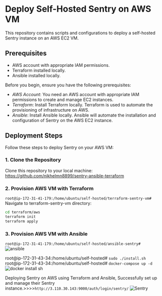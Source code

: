 # Deploy Self-Hosted Sentry on AWS VM

This repository contains scripts and configurations to deploy a self-hosted Sentry instance on an AWS EC2 VM.

## Prerequisites

- AWS account with appropriate IAM permissions.
- Terraform installed locally.
- Ansible installed locally.

Before you begin, ensure you have the following prerequisites:

- *AWS Account*: You need an AWS account with appropriate IAM permissions to create and manage EC2 instances.
- *Terraform*: Install Terraform locally. Terraform is used to automate the provisioning of infrastructure on AWS.
- *Ansible*: Install Ansible locally. Ansible will automate the installation and configuration of Sentry on the AWS EC2 instance.

## Deployment Steps

Follow these steps to deploy Sentry on your AWS VM:

### 1. Clone the Repository

Clone this repository to your local machine:
https://github.com/nikhelmn8899/sentry-ansible-terraform

### 2. Provision AWS VM with Terraform
```root@ip-172-31-41-179:/home/ubuntu/self-hosted/terraform-sentry-vm#```
Navigate to terraform-sentry-vm directory:
```Bash
cd terraform/aws
terraform init
terraform apply
```
### 3. Provision AWS VM with Ansible
```root@ip-172-31-41-179:/home/ubuntu/self-hosted/ansible-sentry#```
![ansible](https://github.com/nikhelmn8899/sentry-ansible-terraform/assets/148172939/69e55588-4c3e-4515-a12c-84a9fdb87eed)

root@ip-172-31-43-34:/home/ubuntu/self-hosted# ```sudo ./install.sh```
root@ip-172-31-43-34:/home/ubuntu/self-hosted# ```docker-compose up -d```
![docker install sh](https://github.com/nikhelmn8899/sentry-ansible-terraform/assets/148172939/56b7c1b4-e7f2-4632-b149-857f58a43a16)

Deploying Sentry on AWS using Terraform and Ansible, Successfully set up and manage their Sentry instance.>>>>```http://3.110.30.143:9000/auth/login/sentry/```
![Sentry](https://github.com/nikhelmn8899/sentry-ansible-terraform/assets/148172939/1318d82d-1277-4e19-b70d-02daca049c41)







